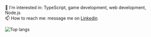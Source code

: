 📘 I'm interested in: TypeScript, game development, web development, Node.js  
📫 How to reach me: message me on [Linkedin](https://www.linkedin.com/in/mterczynski/)
<br/>

![Top langs](https://github-readme-stats.vercel.app/api/top-langs/?username=mterczynski&layout=compact)
